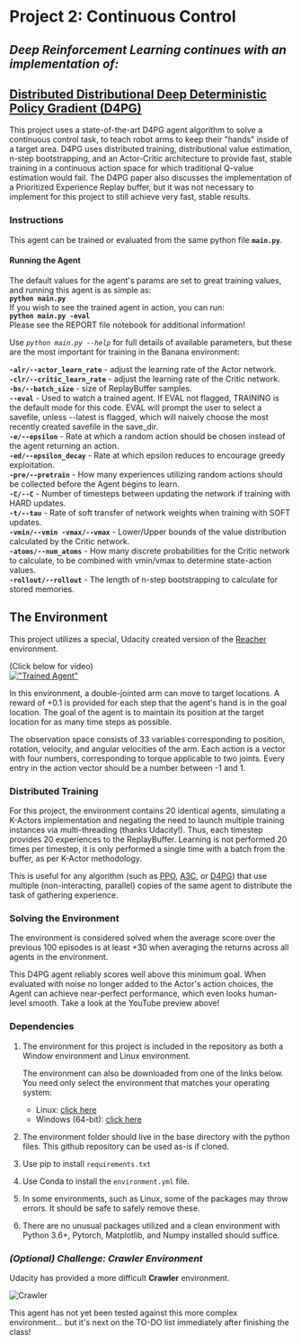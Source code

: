 [//]: # (Image References)

[image1]: https://user-images.githubusercontent.com/10624937/43851024-320ba930-9aff-11e8-8493-ee547c6af349.gif "Trained Agent"
[image2]: https://user-images.githubusercontent.com/10624937/43851646-d899bf20-9b00-11e8-858c-29b5c2c94ccc.png "Crawler"



# **Project 2: Continuous Control**

## *Deep Reinforcement Learning continues with an implementation of:*
## **[Distributed Distributional Deep Deterministic Policy Gradient (D4PG)](https://arxiv.org/pdf/1804.08617.pdf)**

This project uses a state-of-the-art D4PG agent algorithm to solve a continuous control task, to teach robot arms to keep their "hands" inside of a target area. D4PG uses distributed training, distributional value estimation, n-step bootstrapping, and an Actor-Critic architecture to provide fast, stable training in a continuous action space for which traditional Q-value estimation would fail. The D4PG paper also discusses the implementation of a Prioritized Experience Replay buffer, but it was not necessary to implement for this project to still achieve very fast, stable results.

### **Instructions**

This agent can be trained or evaluated from the same python file **`main.py`**.

#### Running the Agent
The default values for the agent's params are set to great training values, and running this agent is as simple as:  
**`python main.py`**  
If you wish to see the trained agent in action, you can run:  
**`python main.py -eval`**  
Please see the REPORT file notebook for additional information!

Use _`python main.py --help`_ for full details of available parameters, but these are the most important for training in the Banana environment:

**`-alr/--actor_learn_rate`** - adjust the learning rate of the Actor network.  
**`-clr/--critic_learn_rate`** - adjust the learning rate of the Critic network.  
**`-bs/--batch_size`** - size of ReplayBuffer samples.  
**`--eval`** - Used to watch a trained agent. If EVAL not flagged, TRAINING is the default mode for this code. EVAL will prompt the user to select a savefile, unless --latest is flagged, which will naively choose the most recently created savefile in the save_dir.  
**`-e/--epsilon`** - Rate at which a random action should be chosen instead of the agent returning an action.  
**`-ed/--epsilon_decay`** - Rate at which epsilon reduces to encourage greedy exploitation.  
**`-pre/--pretrain`** - How many experiences utilizing random actions should be collected before the Agent begins to learn.  
**`-C/--C`** - Number of timesteps between updating the network if training with HARD updates.  
**`-t/--tau`** - Rate of soft transfer of network weights when training with SOFT updates.  
**`-vmin/--vmin -vmax/--vmax`** - Lower/Upper bounds of the value distribution calculated by the Critic network.  
**`-atoms/--num_atoms`** - How many discrete probabilities for the Critic network to calculate, to be combined with vmin/vmax to determine state-action values.  
**`-rollout/--rollout`** - The length of n-step bootstrapping to calculate for stored memories.


## **The Environment**


This project utilizes a special, Udacity created version of the [Reacher](https://github.com/Unity-Technologies/ml-agents/blob/master/docs/Learning-Environment-Examples.md#reacher) environment.

(Click below for video)  
[!["Trained Agent"](http://img.youtube.com/vi/d-r1OjuTpaI/0.jpg)](https://youtu.be/d-r1OjuTpaI "Reacher")

In this environment, a double-jointed arm can move to target locations. A reward of +0.1 is provided for each step that the agent's hand is in the goal location. The goal of the agent is to maintain its position at the target location for as many time steps as possible.

The observation space consists of 33 variables corresponding to position, rotation, velocity, and angular velocities of the arm. Each action is a vector with four numbers, corresponding to torque applicable to two joints. Every entry in the action vector should be a number between -1 and 1.

### Distributed Training

For this project, the environment contains 20 identical agents, simulating a K-Actors implementation and negating the need to launch multiple training instances via multi-threading (thanks Udacity!). Thus, each timestep provides 20 experiences to the ReplayBuffer. Learning is not performed 20 times per timestep, it is only performed a single time with a batch from the buffer, as per K-Actor methodology.

This is useful for any algorithm (such as [PPO](https://arxiv.org/pdf/1707.06347.pdf), [A3C](https://arxiv.org/pdf/1602.01783.pdf), or [D4PG](https://arxiv.org/pdf/1804.08617.pdf)) that use multiple (non-interacting, parallel) copies of the same agent to distribute the task of gathering experience.  

### Solving the Environment

The environment is considered solved when the average score over the previous 100 episodes is at least +30 when averaging the returns across all agents in the environment.

This D4PG agent reliably scores well above this minimum goal. When evaluated with noise no longer added to the Actor's action choices, the Agent can achieve near-perfect performance, which even looks human-level smooth. Take a look at the YouTube preview above!

### **Dependencies**

1. The environment for this project is included in the repository as both a Window environment and Linux environment.

    The environment can also be downloaded from one of the links below.  You need only select the environment that matches your operating system:
    - Linux: [click here](https://s3-us-west-1.amazonaws.com/udacity-drlnd/P2/Reacher/Reacher_Linux.zip)
    - Windows (64-bit): [click here](https://s3-us-west-1.amazonaws.com/udacity-drlnd/P2/Reacher/Reacher_Windows_x86_64.zip)

2. The environment folder should live in the base directory with the python files. This github repository can be used as-is if cloned.  

3. Use pip to install `requirements.txt`

4. Use Conda to install the `environment.yml` file.

5. In some environments, such as Linux, some of the packages may throw errors. It should be safe to safely remove these.

6. There are no unusual packages utilized and a clean environment with Python 3.6+, Pytorch, Matplotlib, and Numpy installed should suffice.


### _(Optional) Challenge: Crawler Environment_

Udacity has provided a more difficult **Crawler** environment.

![Crawler][image2]

This agent has not yet been tested against this more complex environment... but it's next on the TO-DO list immediately after finishing the class!
